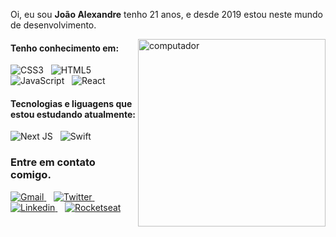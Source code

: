 Oi, eu sou **João Alexandre** tenho 21 anos, e desde 2019 estou neste mundo de desenvolvimento.

<img src="https://user-images.githubusercontent.com/56983783/138497936-9ca98c93-e1d6-43ea-8504-6b8c9705aaba.png" min-width="300px" max-width="300px" width="300px" align="right" alt="computador">

#### Tenho conhecimento em: 

  ![CSS3](https://img.shields.io/badge/css3-%231572B6.svg?style=for-the-badge&logo=css3&logoColor=white)&nbsp;&nbsp; ![HTML5](https://img.shields.io/badge/html5-%23E34F26.svg?style=for-the-badge&logo=html5&logoColor=white)&nbsp;&nbsp; ![JavaScript](https://img.shields.io/badge/javascript-%23323330.svg?style=for-the-badge&logo=javascript&logoColor=%23F7DF1E)&nbsp;&nbsp; ![React](https://img.shields.io/badge/react-%2320232a.svg?style=for-the-badge&logo=react&logoColor=%2361DAFB)

#### Tecnologias e liguagens que estou estudando atualmente: 

![Next JS](https://img.shields.io/badge/Next-black?style=for-the-badge&logo=next.js&logoColor=white)&nbsp;&nbsp; ![Swift](https://img.shields.io/badge/swift-F54A2A?style=for-the-badge&logo=swift&logoColor=white)

### Entre em contato comigo.
 
  <a href="mailto:joaoalexandre.bitar@gmail.com">
    <img src="https://img.shields.io/badge/Gmail-f44336.svg?style=for-the-badge&logo=Gmail&logoColor=white" alt="Gmail" />
  </a>&nbsp;&nbsp;
  <a href="https://twitter.com/j_alexandrebita">
    <img src="https://img.shields.io/badge/Twitter-%231DA1F2.svg?style=for-the-badge&logo=Twitter&logoColor=white" alt="Twitter" />
  </a>&nbsp;&nbsp;
  <a href="https://www.linkedin.com/in/alexandre-bitar/">
   <img src="https://img.shields.io/badge/linkedin-%230077B5.svg?style=for-the-badge&logo=linkedin&logoColor=white" alt="Linkedin" />
  </a>&nbsp;&nbsp;
  <a href="https://app.rocketseat.com.br/me/joao-alexandre">
   <img src="https://img.shields.io/badge/Rocketseat-8257e5.svg?style=for-the-badge&logo=rocketseat&logoColor=white" alt="Rocketseat" />
  </a>
  
